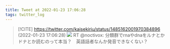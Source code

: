 ```yaml
---
title: Tweet at 2022-01-23 17:06:28
tags: twitter_log
---
```


> [!CITE] https://twitter.com/kaisekiriu/status/1485162001970384896 (2022-01-23 17:06:28)
> ![](https://twitter.com/kaisekiriu/status/1485162001970384896)
> RT @noctivox: 分類群でrnaやdnaをルナとかドナとか読むのって本当？　英語話者なんか発音できなくない？
